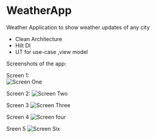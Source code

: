 # WeatherApp
Weather Application to show weather updates of any city

 - Clean Architecture
 - Hilt DI
 - UT for use-case ,view model
 
 
 Screenshots of the app:
 
 Screen 1:  
 ![Screen One](https://user-images.githubusercontent.com/26110736/177984085-3cce6500-f7e8-4ece-91eb-9d02f4b30b41.png)
 
 Screen 2: 
![Screen Two](https://user-images.githubusercontent.com/26110736/177984145-a2bf66b3-88ad-4f7b-b490-e3e5b707bc8e.png)

 Screen 3
 ![Screen Three](https://user-images.githubusercontent.com/26110736/177984191-9e302540-10c0-4642-96ef-1a91f8a07eb8.png)

 Screen 4
 ![Screen four](https://user-images.githubusercontent.com/26110736/177984285-63d10755-4838-4cad-acd2-2427e11c72b9.png)

 Sreen 5
 ![Screen Six](https://user-images.githubusercontent.com/26110736/177984325-3a44594f-4ad2-41a4-9393-074294f9ba01.png)
